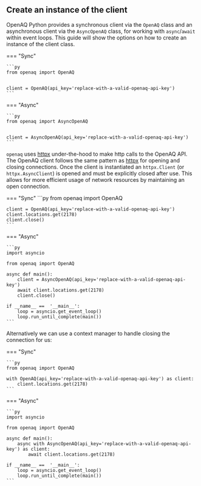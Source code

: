 ## Create an instance of the client

OpenAQ Python provides a synchronous client via the `OpenAQ` class and an asynchronous client via the `AsyncOpenAQ` class, for working with `async`/`await` within event loops. This guide will show the options on how to create an instance of the client class.


=== "Sync"

    ```py
    from openaq import OpenAQ


    client = OpenAQ(api_key='replace-with-a-valid-openaq-api-key')
    ```

=== "Async"

    ```py
    from openaq import AsyncOpenAQ


    client = AsyncOpenAQ(api_key='replace-with-a-valid-openaq-api-key')
    ```



`openaq` uses [httpx](https://www.python-httpx.org/) under-the-hood to make http calls to the OpenAQ API. The OpenAQ client follows the same pattern as [httpx](https://www.python-httpx.org/) for opening and closing connections. Once the client is instantiated an `httpx.Client` (or `httpx.AsyncClient`) is opened and must be explicitly closed after use. This allows for more efficient usage of network resources by maintaining an open connection.


=== "Sync"
    ```py
    from openaq import OpenAQ

    client = OpenAQ(api_key='replace-with-a-valid-openaq-api-key')
    client.locations.get(2178)
    client.close()
    ```

=== "Async"

    ```py
    import asyncio

    from openaq import OpenAQ

    async def main():
        client = AsyncOpenAQ(api_key='replace-with-a-valid-openaq-api-key')
        await client.locations.get(2178)
        client.close()

    if __name__ ==  '__main__':
        loop = asyncio.get_event_loop()
        loop.run_until_complete(main())
    ```


Alternatively we can use a context manager to handle closing the connection for us:


=== "Sync"

    ```py
    from openaq import OpenAQ

    with OpenAQ(api_key='replace-with-a-valid-openaq-api-key') as client:
        client.locations.get(2178)
    ```

=== "Async"

    ```py
    import asyncio

    from openaq import OpenAQ

    async def main():
        async with AsyncOpenAQ(api_key='replace-with-a-valid-openaq-api-key') as client:
            await client.locations.get(2178)

    if __name__ ==  '__main__':
        loop = asyncio.get_event_loop()
        loop.run_until_complete(main())
    ```

